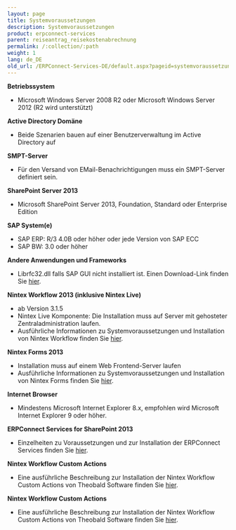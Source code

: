 ```yaml
---
layout: page
title: Systemvoraussetzungen
description: Systemvoraussetzungen
product: erpconnect-services
parent: reiseantrag_reisekostenabrechnung
permalink: /:collection/:path
weight: 1
lang: de_DE
old_url: /ERPConnect-Services-DE/default.aspx?pageid=systemvoraussetzungen1
---
```


**Betriebssystem**

- Microsoft Windows Server 2008 R2 oder Microsoft Windows Server 2012
(R2 wird unterstützt)

**Active Directory Domäne**

- Beide Szenarien bauen auf einer Benutzerverwaltung im Active Directory auf

**SMPT-Server**

- Für den Versand von EMail-Benachrichtigungen muss ein SMPT-Server definiert sein.

**SharePoint Server 2013**

- Microsoft SharePoint Server 2013, Foundation, Standard oder Enterprise Edition

**SAP System(e)**

- SAP ERP: R/3 4.0B oder höher oder jede Version von SAP ECC
- SAP BW: 3.0 oder höher

**Andere Anwendungen und Frameworks**


- Librfc32.dll falls SAP GUI nicht installiert ist. Einen Download-Link finden Sie [hier](https://my.theobald-software.com/index.php?/Knowledgebase/Article/View/54/9/useful-links).

**Nintex Workflow 2013 (inklusive Nintex Live)** 

- ab Version 3.1.5
- Nintex Live Komponente: Die Installation muss auf Server mit gehosteter Zentraladministration laufen. 
- Ausführliche Informationen zu Systemvoraussetzungen und Installation von Nintex Workflow finden Sie [hier](https://community.nintex.com/docs/DOC-1373).

**Nintex Forms 2013**

- Installation muss auf einem Web Frontend-Server laufen
- Ausführliche Informationen zu Systemvoraussetzungen und Installation von Nintex Forms finden Sie [hier](https://community.nintex.com/docs/DOC-1373).

**Internet Browser**
- Mindestens Microsoft Internet Explorer 8.x, empfohlen wird Microsoft Internet Explorer 9 oder höher. 

**ERPConnect Services for SharePoint 2013**

- Einzelheiten zu Voraussetzungen und zur Installation der ERPConnect Services finden Sie [hier](../../../../ecs-de/ecs-voraussetzungen/). 

**Nintex Workflow Custom Actions** 

- Eine ausführliche Beschreibung zur Installation der Nintex Workflow Custom Actions von Theobald Software finden Sie [hier](../../nw-custom-actions/nintex-action-installation).  

**Nintex Workflow Custom Actions** 

- Eine ausführliche Beschreibung zur Installation der Nintex Workflow Custom Actions von Theobald Software finden Sie [hier]().  
